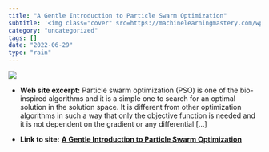 ```yaml
---
title: "A Gentle Introduction to Particle Swarm Optimization"
subtitle: '<img class="cover" src=https://machinelearningmastery.com/wp-content/uploads/2021/08/3333025004_219a...'
category: "uncategorized"
tags: []
date: "2022-06-29"
type: "rain"
---
```

<img class="cover" src=https://machinelearningmastery.com/wp-content/uploads/2021/08/3333025004_219a07456f_b.jpg>



* **Web site excerpt:** Particle swarm optimization (PSO) is one of the bio-inspired algorithms and it is a simple one to search for an optimal solution in the solution space. It is different from other optimization algorithms in such a way that only the objective function is needed and it is not dependent on the gradient or any differential […]

* **Link to site:** **[A Gentle Introduction to Particle Swarm Optimization](https://machinelearningmastery.com/a-gentle-introduction-to-particle-swarm-optimization/)**